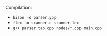 Compilation:
- `bison -d parser.ypp`
- `flex -o scanner.c scanner.lex`
- `g++ parser.tab.cpp nodes/*.cpp main.cpp`
